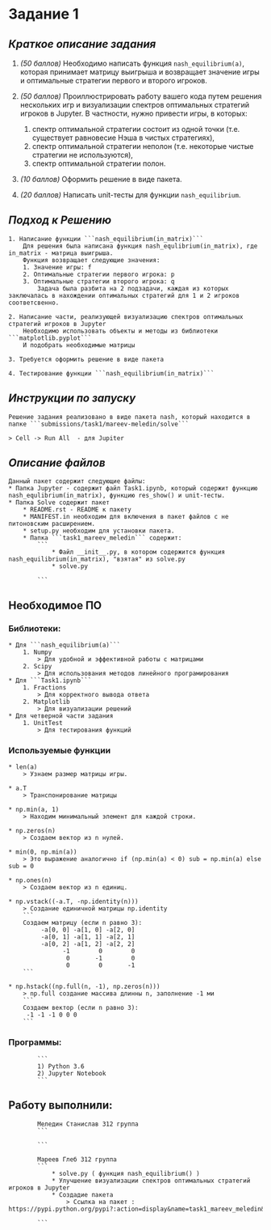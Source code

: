 # Задание 1

## *Краткое описание задания*

1) *(50 баллов)* Необходимо написать функция ```nash_equilibrium(a)```, которая принимает матрицу выигрыша и возвращает значение игры и оптимальные стратегии первого и второго игроков.

2) *(50 баллов)* Проиллюстрировать работу вашего кода путем решения нескольких игр и визуализации спектров оптимальных стратегий игроков в Jupyter. В частности, нужно привести игры, в которых:
	1) спектр оптимальной стратегии состоит из одной точки (т.е. существует равновесие Нэша в чистых стратегиях),
	2) спектр оптимальной стратегии неполон (т.е. некоторые чистые стратегии не используются),
	3) спектр оптимальной стратегии полон.
	
3) *(10 баллов)* Оформить решение в виде пакета.

4) *(20 баллов)* Написать unit-тесты для функции ```nash_equilibrium```.

## *Подход к Решению*
    1. Написание функции ```nash_equilibrium(in_matrix)``` 
		Для решения была написана функция nash_equlibrium(in_matrix), где in_matrix - матрица выигрыша.
		Функция возвращает следующие значения: 
		1. Значение игры: f 
		2. Оптимальные стратегии первого игрока: p
		3. Оптимальные стратегии второго игрока: q
			Задача была разбита на 2 подзадачи, каждая из которых заключалась в нахождении оптимальных стратегий для 1 и 2 игроков соответсвенно.
		
	2. Написание части, реализующей визуализацию спектров оптимальных стратегий игроков в Jupyter
		Необходимо использовать объекты и методы из библиотеки ```matplotlib.pyplot```
		И подобрать необходимые матрицы

	3. Требуется оформить решение в виде пакета

	4. Тестирование функции ```nash_equilibrium(in_matrix)```

## *Инструкции по запуску*

	Решение задания реализовано в виде пакета nash, который находится в папке ```submissions/task1/mareev-meledin/solve```

	> Cell -> Run All  - для Jupiter	
	

## *Описание файлов*
	Данный пакет содержит следующие файлы: 
	* Папка Jupyter - содержит файл Task1.ipynb, который содержит функцию nash_equlibrium(in_matrix), функцию res_show() и unit-тесты. 
	* Папка Solve содержит пакет
		* README.rst - README к пакету
		* MANIFEST.in необходим для включения в пакет файлов с не питоновским расширением.
		* setup.py необходим для установки пакета.
		* Папка ```task1_mareev_meledin``` содержит:
			```
				* Файл __init__.py, в котором содержится функция nash_equilibrium(in_matrix), "взятая" из solve.py
				* solve.py 
			
			```
			
## Необходимое ПО
### Библиотеки:
	* Для ```nash_equilibrium(a)```
		1. Numpy
			> Для удобной и эффективной работы с матрицами
		2. Scipy 
			> Для использования методов линейного програмирования
	* Для ```Task1.ipynb```
		1. Fractions
			> Для корректного вывода ответа
		2. Matplotlib
			> Для визуализации решений
	* Для четверной части задания
		1. UnitTest
			> Для тестирования функций
### Используемые функции
	* len(a)
		> Узнаем размер матрицы игры.
		
	* a.T 
		> Транспонирование матрицы
	
	* np.min(a, 1)
		> Находим минимальный элемент для каждой строки.
	
	* np.zeros(n)
		> Создаем вектор из n нулей.
	
	* min(0, np.min(a))
		> Это выражение аналогично if (np.min(a) < 0) sub = np.min(a) else sub = 0
	
	* np.ones(n)
		> Создаем вектор из n единиц.
	
	* np.vstack((-a.T, -np.identity(n)))
		> Создание единичной матрицы np.identity
		```
		Создаем матрицу (если n равно 3):
			 -a[0, 0] -a[1, 0] -a[2, 0]
			 -a[0, 1] -a[1, 1] -a[2, 1]
			 -a[0, 2] -a[1, 2] -a[2, 2]
			       -1        0        0
			        0       -1        0
			        0        0       -1
		```
	
	* np.hstack((np.full(n, -1), np.zeros(n)))
		> np.full создание массива длинны n, заполнение -1 ми
		```
		Создаем вектор (если n равно 3):
		 -1 -1 -1 0 0 0 
		```
		
### Программы:
			```
			1) Python 3.6
			2) Jupyter Notebook 
			```

## Работу выполнили:
			Меледин Станислав 312 группа
			```
			
			```

			Мареев Глеб 312 группа
			```
				* solve.py ( функция nash_equilibrium() )
				* Улучшение визуализации спектров оптимальных стратегий игроков в Jupyter
				* Создадие пакета
					> Ссылка на пакет : https://pypi.python.org/pypi?:action=display&name=task1_mareev_meledin&version=4.2
			
			```
			